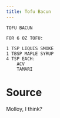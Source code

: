 ```yaml
---
title: Tofu Bacun
---
```


```
TOFU BACUN

FOR 6 OZ TOFU:

1 TSP LIQUIS SMOKE
1 TBSP MAPLE SYRUP
4 TSP EACH:
	ACV
	TAMARI
```

# Source

Molloy, I think? 
